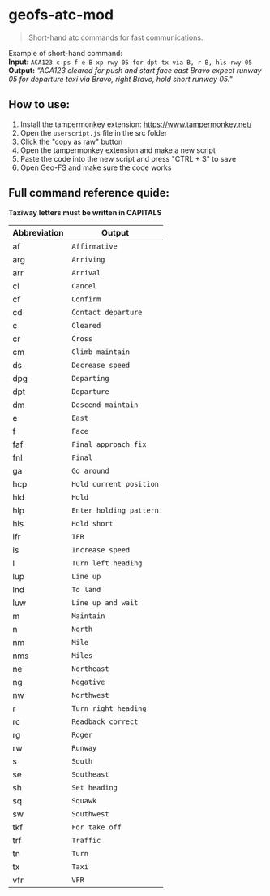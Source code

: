 # geofs-atc-mod
> Short-hand atc commands for fast communications.

Example of short-hand command:<br>
**Input:** `ACA123 c ps f e B xp rwy 05 for dpt tx via B, r B, hls rwy 05`<br>
**Output:** *"ACA123 cleared for push and start face east Bravo expect runway 05 for departure taxi via Bravo, right Bravo, hold short runway 05."*

## How to use:
1. Install the tampermonkey extension: https://www.tampermonkey.net/
2. Open the `userscript.js` file in the src folder
3. Click the "copy as raw" button
4. Open the tampermonkey extension and make a new script
5. Paste the code into the new script and press "CTRL + S" to save
6. Open Geo-FS and make sure the code works

## Full command reference quide:
**Taxiway letters must be written in CAPITALS**

| Abbreviation | Output                    |
|--------------|---------------------------|
| af           | `Affirmative`             |
| arg          | `Arriving`                |
| arr          | `Arrival`                 |
| cl           | `Cancel`                  |
| cf           | `Confirm`                 |
| cd           | `Contact departure`       |
| c            | `Cleared`                 |
| cr           | `Cross`                   |
| cm           | `Climb maintain`          |
| ds           | `Decrease speed`          |
| dpg          | `Departing`               |
| dpt          | `Departure`               |
| dm           | `Descend maintain`        |
| e            | `East`                    |
| f            | `Face`                    |
| faf          | `Final approach fix`      |
| fnl          | `Final`                   |
| ga           | `Go around`               |
| hcp          | `Hold current position`   |
| hld          | `Hold`                    |
| hlp          | `Enter holding pattern`   |
| hls          | `Hold short`              |
| ifr          | `IFR`                     |
| is           | `Increase speed`          |
| l            | `Turn left heading`       |
| lup          | `Line up`                 |
| lnd          | `To land`                 |
| luw          | `Line up and wait`        |
| m            | `Maintain`                |
| n            | `North`                   |
| nm           | `Mile`                    |
| nms          | `Miles`                   |
| ne           | `Northeast`               |
| ng           | `Negative`                |
| nw           | `Northwest`               |
| r            | `Turn right heading`      |
| rc           | `Readback correct`        |
| rg           | `Roger`                   |
| rw           | `Runway`                  |
| s            | `South`                   |
| se           | `Southeast`               |
| sh           | `Set heading`             |
| sq           | `Squawk`                  |
| sw           | `Southwest`               |
| tkf          | `For take off`            |
| trf          | `Traffic`                 |
| tn           | `Turn`                    |
| tx           | `Taxi`                    |
| vfr          | `VFR`                     |

